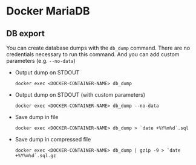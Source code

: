 Docker MariaDB
==============

DB export
---------
You can create database dumps with the `db_dump` command. There are no credentials necessary to run this command. And you can add custom parameters (e.g. `--no-data`)


* Output dump on STDOUT
  ```
  docker exec <DOCKER-CONTAINER-NAME> db_dump
  ```

* Output dump on STDOUT (with custom parameters)
  ```
  docker exec <DOCKER-CONTAINER-NAME> db_dump --no-data
  ```

* Save dump in file
  ```
  docker exec <DOCKER-CONTAINER-NAME> db_dump > `date +%Y%m%d`.sql
  ```

* Save dump in compressed file
  ```
  docker exec <DOCKER-CONTAINER-NAME> db_dump | gzip -9 > `date +%Y%m%d`.sql.gz
  ```

